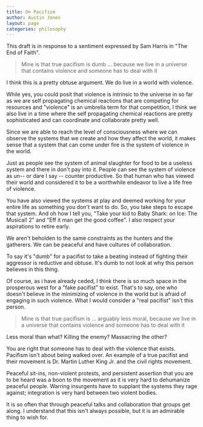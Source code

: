```yaml
---
title: On Pacifism
author: Austin Jones
layout: page
categories: philosophy
---
```


This draft is in response to a sentiment expressed by Sam Harris in "The End of Faith".

> Mine is that true pacifism is dumb ... because we live in a universe that contains violence and someone has to deal with it

I think this is a pretty obtuse argument.
We do live in a world with violence.

While yes, you could posit that violence is intrinsic to the universe in so far as we are self propagating chemical reactions that are competing for resources and "violence" is an umbrella term for that competition, I think we also live in a time where the self propagating chemical reactions are pretty sophisticated and can coordinate and collaborate pretty well.

Since we are able to reach the level of consciousness where we can observe the systems that we create and how they affect the world, it makes sense that a system that can come under fire is the system of violence in the world.

Just as people see the system of animal slaughter for food to be a useless system and there in don't pay into it.
People can see the system of violence as un-- or dare I say -- counter productive.
So that human who has viewed their world and considered it to be a worthwhile endeavor to live a life free of violence.

You have also viewed the systems at play and deemed working for your entire life as something you don't want to do.
So, you take steps to escape that system.
And oh how I tell you, "Take your kid to Baby Shark: on Ice: The Musical! 2" and "Eff it man get the good coffee".
I also respect your aspirations to retire early.

We aren't beholden to the same constraints as the hunters and the gatherers.
We can be peaceful and have cultures of collaboration.

To say it's "dumb" for a pacifist to take a beating instead of fighting their aggressor is reductive and obtuse.
It's dumb to not look at why this person believes in this thing.

Of course, as i have already ceded, I think there is so much space in the prosperous west for a "fake pacifist" to exist.
That's to say, one who doesn't believe in the minimizing of violence in the world but is afraid of engaging in such violence.
What I would consider a "real pacifist" isn't this person.


> Mine is that true pacifism is ... arguably less moral, because we live in a universe that contains violence and someone has to deal with it

Less moral than what? Killing the enemy? Massacring the other?

You are right that someone has to deal with the violence that exists.
Pacifism isn't about being walked over.
An example of a true pacifist and their movement is Dr.
Martin Luther King Jr.
and the civil rights movement.

Peaceful sit-ins, non-violent protests, and persistent assertion that you are to be heard was a boon to the movement as it is very hard to dehumanize peaceful people.
Warring insurgents have to supplant the systems they rage against; integration is very hard between two violent bodies.

It is so often that through peaceful talks and collaboration that groups get along.
I understand that this isn't always possible, but it is an admirable thing to wish for.
